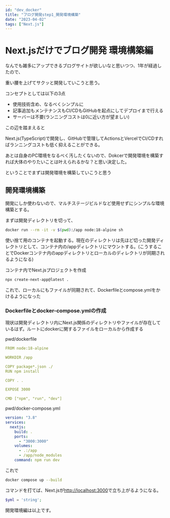 ```yaml
---
id: "dev_docker"
title: "ブログ開発step1_開発環境構築"
date: "2023-04-02"
tags: ["Next.js"]
---
```


# Next.jsだけでブログ開発 環境構築編

なんでも雑多にアップできるブログサイトが欲しいなと思いつつ、1年が経過したので、

重い腰を上げてサクッと開発していこうと思う。

コンセプトとしては以下の3点

* 使用技術含め、なるべくシンプルに
* 記事追加もメンテナンスもCI/CDもGitHubを起点にしてデプロイまで行える
* サーバーは不要(ランニングコストは0に近い方が望ましい)

この辺を踏まえると

Next.js(TypeScript)で開発し、GitHubで管理してActionsとVercelでCI/CDすればランニングコストも低く抑えることができる。

あとは自身のPC環境をなるべく汚したくないので、Dokcerで開発環境を構築すれば大体のやりたいことは叶えられるかな？と思い決定した。

ということでまずは開発環境を構築していこうと思う

## 開発環境構築

開発にしか使わないので、マルチステージビルドなど使用せずにシンプルな環境構築とする。

まずは開発ディレクトリを切って、

```bash
docker run --rm -it -v $(pwd):/app node:18-alpine sh
```

使い捨て用のコンテナを起動する。現在のディレクトリは先ほど切った開発ディレクトリとして、コンテナ内の/appディレクトリにマウントする。(こうすることでDockerコンテナ内のappディレクトリとローカルのディレクトリが同期されるようになる)

コンテナ内でNext.jsプロジェクトを作成

```bash
npx create-next-app@latest .
```

これで、ローカルにもファイルが同期されて、Dockerfileとcompose.ymlをかけるようになった


### Dockerfileとdocker-compose.ymlの作成

現状は開発ディレクトリ内にNext.js関係のディレクトリやファイルが存在しているはず。ルートにdockerに関するファイルをローカルから作成する

pwd/dockerfile

```yml
FROM node:18-alpine

WORKDIR /app

COPY package*.json ./
RUN npm install

COPY . .

EXPOSE 3000

CMD ["npm", "run", "dev"]
```


pwd/docker-compose.yml

```yml
version: "3.8"
services:
  nextjs:
    build: .
    ports:
      - "3000:3000"
    volumes:
      - .:/app
      - /app/node_modules
    command: npm run dev
```

これで

```bash
docker compose up --build
```

コマンドを打てば、Next.jsが[http://localhost:3000](https://localhost:3000)で立ち上がるようになる。

```php
$yml = 'string';
```

開発環境編は以上です。
